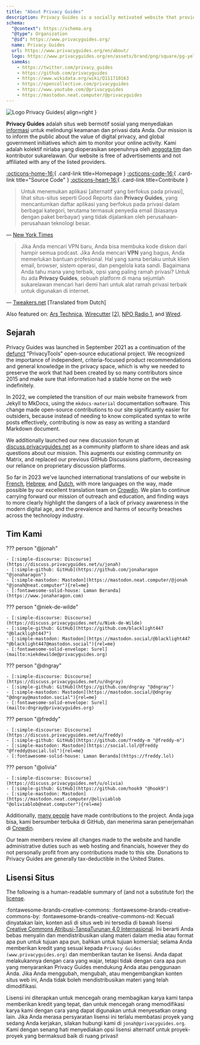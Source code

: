 ```yaml
---
title: "About Privacy Guides"
description: Privacy Guides is a socially motivated website that provides information for protecting your data security and privacy.
schema:
  "@context": https://schema.org
  "@type": Organization
  "@id": https://www.privacyguides.org/
  name: Privacy Guides
  url: https://www.privacyguides.org/en/about/
  logo: https://www.privacyguides.org/en/assets/brand/png/square/pg-yellow.png
  sameAs:
    - https://twitter.com/privacy_guides
    - https://github.com/privacyguides
    - https://www.wikidata.org/wiki/Q111710163
    - https://opencollective.com/privacyguides
    - https://www.youtube.com/@privacyguides
    - https://mastodon.neat.computer/@privacyguides
---
```


![Logo Privacy Guides](../assets/brand/PNG/Square/pg-yellow.png){ align=right }

**Privacy Guides** adalah situs web bermotif sosial yang menyediakan [informasi](/kb) untuk melindungi keamanan dan privasi data Anda. Our mission is to inform the public about the value of digital privacy, and global government initiatives which aim to monitor your online activity. Kami adalah kolektif nirlaba yang dioperasikan sepenuhnya oleh [anggota tim](https://discuss.privacyguides.net/g/team) dan kontributor sukarelawan. Our website is free of advertisements and not affiliated with any of the listed providers.

[:octicons-home-16:](https://www.privacyguides.org){ .card-link title=Homepage }
[:octicons-code-16:](https://github.com/privacyguides/privacyguides.org){ .card-link title="Source Code" }
[:octicons-heart-16:](donate.md){ .card-link title=Contribute }

> Untuk menemukan aplikasi [alternatif yang berfokus pada privasi], lihat situs-situs seperti Good Reports dan **Privacy Guides**, yang mencantumkan daftar aplikasi yang berfokus pada privasi dalam berbagai kategori, terutama termasuk penyedia email (biasanya dengan paket berbayar) yang tidak dijalankan oleh perusahaan-perusahaan teknologi besar.

— [New York Times](https://nytimes.com/wirecutter/guides/online-security-social-media-privacy)

> Jika Anda mencari VPN baru, Anda bisa membuka kode diskon dari hampir semua podcast. Jika Anda mencari **VPN** yang bagus, Anda memerlukan bantuan profesional. Hal yang sama berlaku untuk klien email, browser, sistem operasi, dan pengelola kata sandi. Bagaimana Anda tahu mana yang terbaik, opsi yang paling ramah privasi? Untuk itu ada **Privacy Guides**, sebuah platform di mana sejumlah sukarelawan mencari hari demi hari untuk alat ramah privasi terbaik untuk digunakan di internet.

— [Tweakers.net](https://tweakers.net/reviews/10568/op-zoek-naar-privacyvriendelijke-tools-niek-de-wilde-van-privacy-guides.html) [Translated from Dutch]

Also featured on: [Ars Technica](https://arstechnica.com/gadgets/2022/02/is-firefox-ok), [Wirecutter](https://nytimes.com/wirecutter/guides/practical-guide-to-securing-windows-pc) [[2](https://nytimes.com/wirecutter/guides/practical-guide-to-securing-your-mac)], [NPO Radio 1](https://nporadio1.nl/nieuws/binnenland/8eaff3a2-8b29-4f63-9b74-36d2b28b1fe1/ooit-online-eens-wat-doms-geplaatst-ga-jezelf-eens-googlen-en-kijk-dan-wat-je-tegenkomt), and [Wired](https://wired.com/story/firefox-mozilla-2022).

## Sejarah

Privacy Guides was launched in September 2021 as a continuation of the [defunct](privacytools.md) "PrivacyTools" open-source educational project. We recognized the importance of independent, criteria-focused product recommendations and general knowledge in the privacy space, which is why we needed to preserve the work that had been created by so many contributors since 2015 and make sure that information had a stable home on the web indefinitely.

In 2022, we completed the transition of our main website framework from Jekyll to MkDocs, using the `mkdocs-material` documentation software. This change made open-source contributions to our site significantly easier for outsiders, because instead of needing to know complicated syntax to write posts effectively, contributing is now as easy as writing a standard Markdown document.

We additionally launched our new discussion forum at [discuss.privacyguides.net](https://discuss.privacyguides.net) as a community platform to share ideas and ask questions about our mission. This augments our existing community on Matrix, and replaced our previous GitHub Discussions platform, decreasing our reliance on proprietary discussion platforms.

So far in 2023 we've launched international translations of our website in [French](/fr/), [Hebrew](/he/), and [Dutch](/nl/), with more languages on the way, made possible by our excellent translation team on [Crowdin](https://crowdin.com/project/privacyguides). We plan to continue carrying forward our mission of outreach and education, and finding ways to more clearly highlight the dangers of a lack of privacy awareness in the modern digital age, and the prevalence and harms of security breaches across the technology industry.

## Tim Kami

??? person "@jonah"

    - [:simple-discourse: Discourse](https://discuss.privacyguides.net/u/jonah)
    - [:simple-github: GitHub](https://github.com/jonaharagon "@jonaharagon")
    - [:simple-mastodon: Mastodon](https://mastodon.neat.computer/@jonah "@jonah@neat.computer"){rel=me}
    - [:fontawesome-solid-house: Laman Beranda](https://www.jonaharagon.com)

??? person "@niek-de-wilde"

    - [:simple-discourse: Discourse](https://discuss.privacyguides.net/u/Niek-de-Wilde)
    - [:simple-github: GitHub](https://github.com/blacklight447 "@blacklight447")
    - [:simple-mastodon: Mastodon](https://mastodon.social/@blacklight447 "@blacklight447@mastodon.social"){rel=me}
    - [:fontawesome-solid-envelope: Surel](mailto:niekdewilde@privacyguides.org)

??? person "@dngray"

    - [:simple-discourse: Discourse](https://discuss.privacyguides.net/u/dngray)
    - [:simple-github: GitHub](https://github.com/dngray "@dngray")
    - [:simple-mastodon: Mastodon](https://mastodon.social/@dngray "@dngray@mastodon.social"){rel=me}
    - [:fontawesome-solid-envelope: Surel](mailto:dngray@privacyguides.org)

??? person "@freddy"

    - [:simple-discourse: Discourse](https://discuss.privacyguides.net/u/freddy)
    - [:simple-github: GitHub](https://github.com/freddy-m "@freddy-m")
    - [:simple-mastodon: Mastodon](https://social.lol/@freddy "@freddy@social.lol"){rel=me}
    - [:fontawesome-solid-house: Laman Beranda](https://freddy.lol)

??? person "@olivia"

    - [:simple-discourse: Discourse](https://discuss.privacyguides.net/u/olivia)
    - [:simple-github: GitHub](https://github.com/hook9 "@hook9")
    - [:simple-mastodon: Mastodon](https://mastodon.neat.computer/@oliviablob "@oliviablob@neat.computer"){rel=me}

Additionally, [many people](https://github.com/privacyguides/privacyguides.org/graphs/contributors) have made contributions to the project. Anda juga bisa, kami bersumber terbuka di GitHub, dan menerima saran penerjemahan di [Crowdin](https://crowdin.com/project/privacyguides).

Our team members review all changes made to the website and handle administrative duties such as web hosting and financials, however they do not personally profit from any contributions made to this site. Donations to Privacy Guides are generally tax-deductible in the United States.

## Lisensi Situs

<div class="admonition danger" markdown>

The following is a human-readable summary of (and not a substitute for) the [license](/license).

</div>

:fontawesome-brands-creative-commons: :fontawesome-brands-creative-commons-by: :fontawesome-brands-creative-commons-nd: Kecuali dinyatakan lain, konten asli di situs web ini tersedia di bawah lisensi [Creative Commons Atribusi-TanpaTurunan 4.0 Internasional](https://github.com/privacyguides/privacyguides.org/blob/main/LICENSE). Ini berarti Anda bebas menyalin dan mendistribusikan ulang materi dalam media atau format apa pun untuk tujuan apa pun, bahkan untuk tujuan komersial; selama Anda memberikan kredit yang sesuai kepada `Privacy Guides (www.privacyguides.org)` dan memberikan tautan ke lisensi. Anda dapat melakukannya dengan cara yang wajar, tetapi tidak dengan cara apa pun yang menyarankan Privacy Guides mendukung Anda atau penggunaan Anda. Jika Anda menggubah, mengubah, atau mengembangkan konten situs web ini, Anda tidak boleh mendistribusikan materi yang telah dimodifikasi.

Lisensi ini diterapkan untuk mencegah orang membagikan karya kami tanpa memberikan kredit yang tepat, dan untuk mencegah orang memodifikasi karya kami dengan cara yang dapat digunakan untuk menyesatkan orang lain. Jika Anda merasa persyaratan lisensi ini terlalu membatasi proyek yang sedang Anda kerjakan, silakan hubungi kami di `jonah@privacyguides.org`. Kami dengan senang hati menyediakan opsi lisensi alternatif untuk proyek-proyek yang bermaksud baik di ruang privasi!
